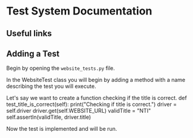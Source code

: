 # Test System Documentation

## Useful links
[](https://kapeli.com/cheat_sheets/Python_unittest_Assertions.docset/Contents/Resources/Documents/index)
[](https://selenium-python.readthedocs.io/locating-elements.html)
[](https://selenium-python.readthedocs.io/navigating.html)

## Adding a Test

Begin by opening the `website_tests.py` file.

In the WebsiteTest class you will begin by adding a method with a name describing the test you will execute.

Let's say we want to create a function checking if the title is correct.
def test_title_is_correct(self):
print("Checking if title is correct.")
driver = self.driver
driver.get(self.WEBSITE_URL)
validTitle = "NTI"
self.assertIn(validTitle, driver.title) 


Now the test is implemented and will be run.